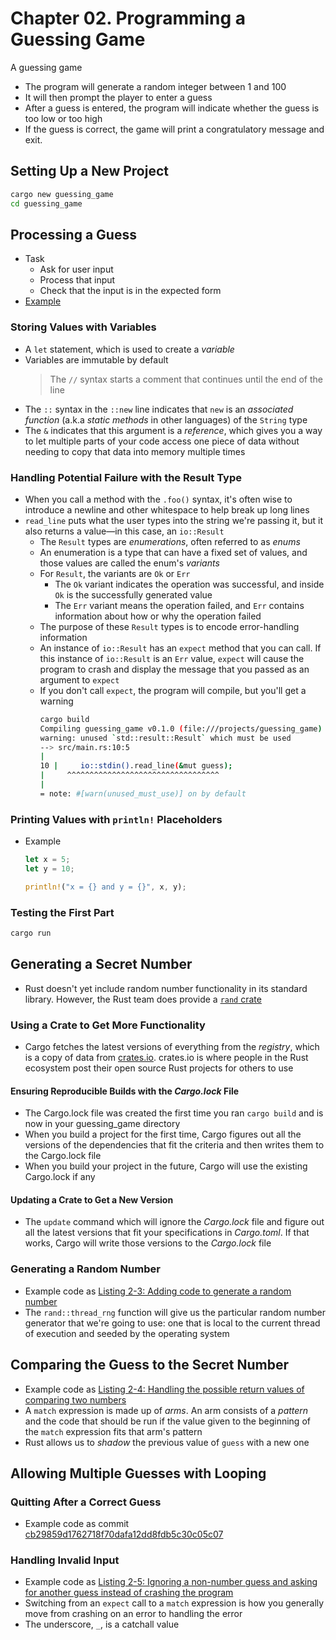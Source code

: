# Chapter 02. Programming a Guessing Game

A guessing game
- The program will generate a random integer between 1 and 100
- It will then prompt the player to enter a guess
- After a guess is entered, the program will indicate whether the guess is too low or too high
- If the guess is correct, the game will print a congratulatory message and exit.

## Setting Up a New Project 

```bash
cargo new guessing_game
cd guessing_game
```

## Processing a Guess 
- Task
  - Ask for user input
  - Process that input
  - Check that the input is in the expected form
- [Example](https://github.com/sammyne/the-rust-programming-language/commit/8b4ce81dc972eb4f1d0da44afc789dc8e5f2ed61)

### Storing Values with Variables 
- A `let` statement, which is used to create a *variable*
- Variables are immutable by default
  > The `//` syntax starts a comment that continues until the end of the line
- The `::` syntax in the `::new` line indicates that `new` is an *associated function* (a.k.a
  *static methods* in other languages) of the `String` type
- The `&` indicates that this argument is a *reference*, which gives you a way to let multiple
  parts of your code access one piece of data without needing to copy that data into memory multiple
  times

### Handling Potential Failure with the Result Type 
- When you call a method with the `.foo()` syntax, it's often wise to introduce a newline and other
  whitespace to help break up long lines
- `read_line` puts what the user types into the string we're passing it, but it also returns a
  value—in this case, an `io::Result`
    - The `Result` types are *enumerations*, often referred to as *enums*
    - An enumeration is a type that can have a fixed set of values, and those values are called the
      enum's *variants*
    - For `Result`, the variants are `Ok` or `Err`
      - The `Ok` variant indicates the operation was successful, and inside `Ok` is the successfully
        generated value
      - The `Err` variant means the operation failed, and `Err` contains information about how or
        why the operation failed
    - The purpose of these `Result` types is to encode error-handling information
    - An instance of `io::Result` has an `expect` method that you can call. If this instance of
      `io::Result` is an `Err` value, `expect` will cause the program to crash and display the
      message that you passed as an argument to `expect`
    - If you don't call `expect`, the program will compile, but you'll get a warning
        ```bash
        cargo build
        Compiling guessing_game v0.1.0 (file:///projects/guessing_game)
        warning: unused `std::result::Result` which must be used
        --> src/main.rs:10:5
        |
        10 |     io::stdin().read_line(&mut guess);
        |     ^^^^^^^^^^^^^^^^^^^^^^^^^^^^^^^^^^
        |
        = note: #[warn(unused_must_use)] on by default
        ```

### Printing Values with `println!` Placeholders 
- Example
    ```rust
    let x = 5;
    let y = 10;

    println!("x = {} and y = {}", x, y);
    ```

### Testing the First Part
```bash
cargo run
```

## Generating a Secret Number
- Rust doesn't yet include random number functionality in its standard library. However, the Rust
  team does provide a [`rand` crate](https://crates.io/crates/rand)

### Using a Crate to Get More Functionality 
- Cargo fetches the latest versions of everything from the *registry*, which is a copy of data from
  [crates.io](https://crates.io/). crates.io is where people in the Rust ecosystem post their open
  source Rust projects for others to use

#### Ensuring Reproducible Builds with the *Cargo.lock* File
- The Cargo.lock file was created the first time you ran `cargo build` and is now in your
  guessing_game directory
- When you build a project for the first time, Cargo figures out all the versions of the
  dependencies that fit the criteria and then writes them to the Cargo.lock file
- When you build your project in the future, Cargo will use the existing Cargo.lock if any

#### Updating a Crate to Get a New Version
- The `update` command which will ignore the *Cargo.lock* file and figure out all the latest
  versions that fit your specifications in *Cargo.toml*. If that works, Cargo will write
  those versions to the *Cargo.lock* file

### Generating a Random Number
- Example code as [Listing 2-3: Adding code to generate a random number](https://github.com/sammyne/the-rust-programming-language/commit/2f1c4e936b35138906e9ed8ad4e509c8ed013fb4)
- The `rand::thread_rng` function will give us the particular random number generator that we're
  going to use: one that is local to the current thread of execution and seeded by the operating
  system

## Comparing the Guess to the Secret Number
- Example code as [Listing 2-4: Handling the possible return values of comparing two numbers](https://github.com/sammyne/the-rust-programming-language/commit/49c4f9c8a91bbff46cb97b61f06002092968d276)
- A `match` expression is made up of *arms*. An arm consists of a *pattern* and the code that should
  be run if the value given to the beginning of the `match` expression fits that arm's pattern
- Rust allows us to *shadow* the previous value of `guess` with a new one

## Allowing Multiple Guesses with Looping
### Quitting After a Correct Guess
- Example code as commit [cb29859d1762718f70dafa12dd8fdb5c30c05c07](https://github.com/sammyne/the-rust-programming-language/commit/cb29859d1762718f70dafa12dd8fdb5c30c05c07)
### Handling Invalid Input
- Example code as [Listing 2-5: Ignoring a non-number guess and asking for another guess instead of crashing the program](https://github.com/sammyne/the-rust-programming-language/commit/b1bd33c3bb0cc5e98df696c75da34aeac990f7e6)
- Switching from an `expect` call to a `match` expression is how you generally move from crashing on
  an error to handling the error
- The underscore, `_`, is a catchall value

